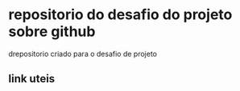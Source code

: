 # repositorio do desafio do projeto sobre github
drepositorio criado para o desafio de projeto

## link uteis 

